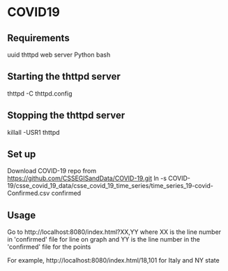 # COVID19

## Requirements
uuid
thttpd web server
Python
bash

## Starting the thttpd server
thttpd -C thttpd.config

## Stopping the thttpd server
killall -USR1 thttpd

## Set up
Download COVID-19 repo from https://github.com/CSSEGISandData/COVID-19.git
ln -s COVID-19/csse_covid_19_data/csse_covid_19_time_series/time_series_19-covid-Confirmed.csv confirmed

## Usage
Go to http://localhost:8080/index.html?XX,YY
where XX is the line number in 'confirmed' file for line on graph
and YY is the line number in the 'confirmed' file for the points

For example, http://localhost:8080/index.html/18,101 for Italy and NY state

